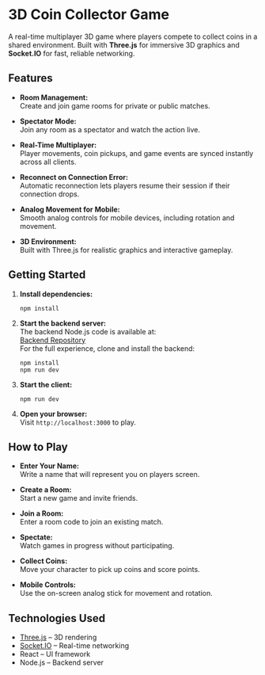 # 3D Coin Collector Game

A real-time multiplayer 3D game where players compete to collect coins in a shared environment. Built with **Three.js** for immersive 3D graphics and **Socket.IO** for fast, reliable networking.

## Features

- **Room Management:**  
  Create and join game rooms for private or public matches.

- **Spectator Mode:**  
  Join any room as a spectator and watch the action live.

- **Real-Time Multiplayer:**  
  Player movements, coin pickups, and game events are synced instantly across all clients.

- **Reconnect on Connection Error:**  
  Automatic reconnection lets players resume their session if their connection drops.

- **Analog Movement for Mobile:**  
  Smooth analog controls for mobile devices, including rotation and movement.

- **3D Environment:**  
  Built with Three.js for realistic graphics and interactive gameplay.

## Getting Started

1. **Install dependencies:**

   ```
   npm install
   ```

2. **Start the backend server:**  
   The backend Node.js code is available at:  
   [Backend Repository](https://github.com/DavidMeseha/Game-v1-server)  
   For the full experience, clone and install the backend:

   ```
   npm install
   npm run dev
   ```

3. **Start the client:**

   ```
   npm run dev
   ```

4. **Open your browser:**  
   Visit `http://localhost:3000` to play.

## How to Play

- **Enter Your Name:**  
  Write a name that will represent you on players screen.

- **Create a Room:**  
  Start a new game and invite friends.

- **Join a Room:**  
  Enter a room code to join an existing match.

- **Spectate:**  
  Watch games in progress without participating.

- **Collect Coins:**  
  Move your character to pick up coins and score points.

- **Mobile Controls:**  
  Use the on-screen analog stick for movement and rotation.

## Technologies Used

- [Three.js](https://threejs.org/) – 3D rendering
- [Socket.IO](https://socket.io/) – Real-time networking
- React – UI framework
- Node.js – Backend server
